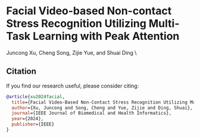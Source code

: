 # Facial Video-based Non-contact Stress Recognition Utilizing Multi-Task Learning with Peak Attention
Juncong Xu, Cheng Song, Zijie Yue, and Shuai Ding \
## Citation
If you find our research useful, please consider citing:
```bibtex
@article{xu2024facial,
  title={Facial Video-Based Non-Contact Stress Recognition Utilizing Multi-Task Learning With Peak Attention},
  author={Xu, Juncong and Song, Cheng and Yue, Zijie and Ding, Shuai},
  journal={IEEE Journal of Biomedical and Health Informatics},
  year={2024},
  publisher={IEEE}
}
